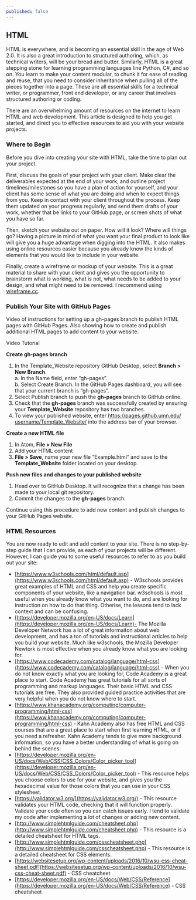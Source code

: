 ```yaml
---
published: false
---
```

## HTML
 HTML is everywhere, and is becoming an essential skill in the age of Web 2.0. It is also a great introduction to structured authoring, which, as technical writers, will be your bread and butter. Similarly, HTML is a great stepping stone for learning programming languages line Python, C#, and so on. You learn to make your content modular, to chunk it for ease of reading and reuse, that you need to consider inheritance when pulling all of the pieces together into a page. These are all essential skills for a technical writer, or programmer, front end developer, or any career that involves structured authoring or coding. 

There are an overwhelming amount of resources on the internet to learn HTML and web development. This article is designed to help you get started, and direct you to effective resources to aid you with your website projects.

### Where to Begin  
Before you dive into creating your site with HTML, take the time to plan out your project.  

First, discuss the goals of your project with your client. Make clear the deliverables expected at the end of your work, and outline project timelines/milestones so you have a plan of action for yourself, and your client has some sense of what you are doing and when to expect things from you.
Keep in contact with your client throughout the process. Keep them updated on your progress regularly, and send them drafts of your work, whether that be links to your GitHub page, or screen shots of what you have so far.  

Then, sketch your website out on paper. How will it look? Where will things go? Having a picture in mind of what you want your final product to look like will give you a huge advantage when digging into the HTML. It also makes using online resources easier because you already know the kinds of elements that you would like to include in your website.  

Finally, create a wireframe or mockup of your website. This is a great material to share with your client and gives you the opportunity to brainstorm what is working, what is not, what needs to be added to your design, and what might need to be removed. I recommend using [wireframe.cc](https://wireframe.cc/).

### Publish Your Site with GitHub Pages
Video of instructions for setting up a gh-pages branch to publish HTML pages with GitHub Pages.
Also showing how to create and publish additional HTML pages to add content to your website. 

Video Tutorial

**Create gh-pages branch**

1. In the Template_Website repository GitHub Desktop, select **Branch > New Branch**.  
	a. In the Name field, enter “gh-pages”.  
    b. Select Create Branch. In the GitHub Pages dashboard, you will see that your current branch is “gh-pages”.
2. Select Publish branch to push the **gh-pages** branch to GitHub online.
3. Check that the **gh-pages** branch was successfully created by ensuring your **Template_Website** repository has two branches.
4. To view your published website, enter https://pages.github.umn.edu/​username​/Template_Website/ into the address bar of your browser. 

**Create a new HTML file**
1. In Atom, **File > New File**  
2. Add your HTML content
3. **File > Save**, name your new file “Example.html” and save to the **Template_Website** folder located on your desktop. 

**Push new files and changes to your published website**
1. Head over to GitHub Desktop. It will recognize that a change has been made to your local git repository.  
2. Commit the changes to the **gh-pages** branch.

Continue using this procedure to add new content and publish changes to your GitHub Pages website. 


### HTML Resources
You are now ready to edit and add content to your site. There is no step-by-step guide that I can provide, as each of your projects will be different. However, I can guide you to some useful resources to refer to as you build out your site:
* [https://www.w3schools.com/html/default.asp](https://www.w3schools.com/html/default.asp) - W3schools provides great examples of HTML and CSS and help you create specific components of your website, like a navigation bar. w3schools is most useful when you already know what you want to do, and are looking for instruction on how to do that thing. Otherise, the lessons tend to lack context and can be confusing. 
* [https://developer.mozilla.org/en-US/docs/Learn](https://developer.mozilla.org/en-US/docs/Learn)- The Mozilla Developer Network has a lot of great informaiton about web development, and has a ton of tutorials and instructional articles to help you build your website. Much like w3schools, the Mozilla Developer Newtork is most effective when you already know what you are looking for.
* [https://www.codecademy.com/catalog/language/html-css](https://www.codecademy.com/catalog/language/html-css) - When you do not know exactly what you are looking for, Code Academy is a great place to start. Code Academy has great tutorials for all sorts of programming and markup languages. Their basic HTML and CSS tutorials are free. They also provided guided practice activities that are very helpful when you do not know where to start. 
* [https://www.khanacademy.org/computing/computer-programming/html-css](https://www.khanacademy.org/computing/computer-programming/html-css) - Kahn Academy also has free HTML and CSS courses that are a great place to start when first learning HTML, or if you need a refresher. Kahn Academy tends to give more background information, so you  have a better understanding of what is going on behind the scenes. 
* [https://developer.mozilla.org/en-US/docs/Web/CSS/CSS_Colors/Color_picker_tool](https://developer.mozilla.org/en-US/docs/Web/CSS/CSS_Colors/Color_picker_tool) - This resource helps you choose colors to use for your website, and gives you the hexadecimal value for those colors that you can use in your CSS stylesheet. 
* [https://validator.w3.org/](https://validator.w3.org/) - This resource validates your HTML code, checking that it will function properly. Validate your code often so you can catch issues early. I tend to validate my code after implementing a lot of changes or adding new content. 
* [http://www.simplehtmlguide.com/cheatsheet.php](http://www.simplehtmlguide.com/cheatsheet.php) - This resource is a detailed cheatsheet for HTML tags. 
* [http://www.simplehtmlguide.com/csscheatsheet.php](http://www.simplehtmlguide.com/csscheatsheet.php) - This resource is a detailed cheatsheet for CSS elements. 
* [https://websitesetup.org/wp-content/uploads/2016/10/wsu-css-cheat-sheet.pdf](https://websitesetup.org/wp-content/uploads/2016/10/wsu-css-cheat-sheet.pdf) - CSS cheatcheet
* [https://developer.mozilla.org/en-US/docs/Web/CSS/Reference](https://developer.mozilla.org/en-US/docs/Web/CSS/Reference) - CSS cheatsheet

